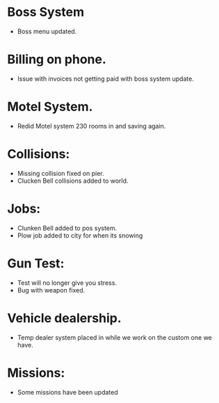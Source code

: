 # Boss System
* Boss menu updated.

# Billing on phone.
* Issue with invoices not getting paid with boss system update.

# Motel System.
* Redid Motel system 230 rooms in and saving again. 

# Collisions: 
* Missing collision fixed on pier.
* Clucken Bell collisions added to world.

# Jobs:
* Clunken Bell added to pos system.
* Plow job added to city for when its snowing

# Gun Test:
* Test will no longer give you stress.
* Bug with weapon fixed.

# Vehicle dealership.
* Temp dealer system placed in while we work on the custom one we have.

# Missions:
* Some missions have been updated
